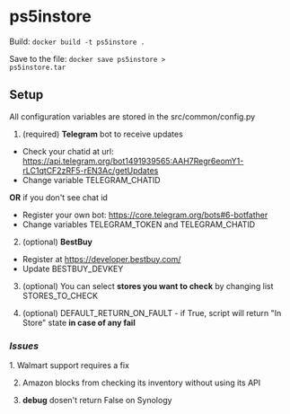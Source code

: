 # ps5instore
Build: <code>docker build -t ps5instore .</code>

Save to the file: <code>docker save ps5instore > ps5instore.tar</code>

<h2>Setup</h2>

All configuration variables are stored in the src/common/config.py
1. (required) <b>Telegram</b> bot to receive updates
- Check your chatid at url: https://api.telegram.org/bot1491939565:AAH7Regr6eomY1-rLC1qtCF2zRF5-rEN3Ac/getUpdates
- Change variable TELEGRAM_CHATID

<b>OR</b> if you don't see chat id

- Register your own bot: https://core.telegram.org/bots#6-botfather
- Change variables TELEGRAM_TOKEN and TELEGRAM_CHATID

2. (optional) <b>BestBuy</b>
- Register at https://developer.bestbuy.com/
- Update BESTBUY_DEVKEY

3. (optional) You can select <b>stores you want to check</b> by changing list STORES_TO_CHECK

4. (optional) DEFAULT_RETURN_ON_FAULT - if True, script will return "In Store" state <b>in case of any fail</b>

<h3><i>Issues</i></h3>
1. Walmart support requires a fix

2. Amazon blocks from checking its inventory without using its API

3. __debug__ dosen't return False on Synology
